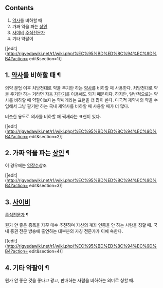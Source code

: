 ## Contents

    

1. [약사](%EC%95%BD%EC%82%AC.md)를 비하할 때 
2. 가짜 약을 파는 [상인](%EC%83%81%EC%9D%B8.md)
3. [사이비](%EC%82%AC%EC%9D%B4%EB%B9%84.md) [주식](%EC%A3%BC%EC%8B%9D.md)[전문가](%EC%A0%84%EB%AC%B8%EA%B0%80.md)
4. 기타 약팔이 

[[edit](http://rigvedawiki.net/r1/wiki.php/%EC%95%BD%ED%8C%94%EC%9D%B4?action=
edit&section=1)]

## 1. [약사](%EC%95%BD%EC%82%AC.md)를 비하할 때 ¶

의약 분업 이후 처방전대로 약을 주기만 하는 [약사](%EC%95%BD%EC%82%AC.md)를 비하할 때 사용한다. 처방전대로 약을
주기만 하는 거라면 자동 [자판기](%EC%9E%90%ED%8C%90%EA%B8%B0.md)를 이용해도 되기 때문이다. 하지만,
일반적으로는 약사를 비하할 때 약팔이보다는 약싸개라는 표현을 더 많이 쓴다. 다국적 제약사의 약을 수입해서 그냥 팔기만 하는 국내 제약사를
비하할 때 사용할 때가 더 많다.

  

비슷한 용도로 의사를 비하할 때 찍새라는 표현이 있다.

  

[[edit](http://rigvedawiki.net/r1/wiki.php/%EC%95%BD%ED%8C%94%EC%9D%B4?action=
edit&section=2)]

## 2. 가짜 약을 파는 [상인](%EC%83%81%EC%9D%B8.md) ¶

이 경우에는 [약장수](%EC%95%BD%EC%9E%A5%EC%88%98.md)참조

  

[[edit](http://rigvedawiki.net/r1/wiki.php/%EC%95%BD%ED%8C%94%EC%9D%B4?action=
edit&section=3)]

## 3. [사이비](%EC%82%AC%EC%9D%B4%EB%B9%84.md)
[주식](%EC%A3%BC%EC%8B%9D.md)[전문가](%EC%A0%84%EB%AC%B8%EA%B0%80.md) ¶

뭔가 안 좋은 종목을 자꾸 매수 추천하며 자신의 계좌 인증을 안 하는 사람을 칭할 때. 국내 증권 전문 방송에 출연하는 대부분의 자칭
전문가가 이에 속한다.

  

[[edit](http://rigvedawiki.net/r1/wiki.php/%EC%95%BD%ED%8C%94%EC%9D%B4?action=
edit&section=4)]

## 4. 기타 약팔이 ¶

뭔가 안 좋은 것을 좋다고 광고, 판매하는 사람을 비하하는 의미로 칭할 때.

